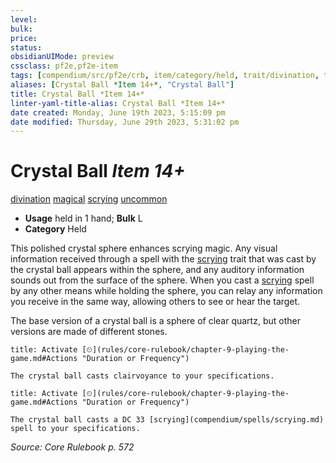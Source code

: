 ```yaml
---
level:
bulk:
price:
status:
obsidianUIMode: preview
cssclass: pf2e,pf2e-item
tags: [compendium/src/pf2e/crb, item/category/held, trait/divination, trait/magical, trait/scrying, trait/uncommon]
aliases: [Crystal Ball *Item 14+*, "Crystal Ball"]
title: Crystal Ball *Item 14+*
linter-yaml-title-alias: Crystal Ball *Item 14+*
date created: Monday, June 19th 2023, 5:15:09 pm
date modified: Thursday, June 29th 2023, 5:31:02 pm
---
```


# Crystal Ball *Item 14+*

[divination](rules/traits/divination.md) [magical](rules/traits/magical.md) [scrying](rules/traits/scrying.md) [uncommon](rules/traits/uncommon.md)  

- **Usage** held in 1 hand; **Bulk** L
- **Category** Held

This polished crystal sphere enhances scrying magic. Any visual information received through a spell with the [scrying](rules/traits/scrying.md) trait that was cast by the crystal ball appears within the sphere, and any auditory information sounds out from the surface of the sphere. When you cast a [scrying](compendium/spells/scrying.md) spell by any other means while holding the sphere, you can relay any information you receive in the same way, allowing others to see or hear the target.

The base version of a crystal ball is a sphere of clear quartz, but other versions are made of different stones.

```ad-embed-ability
title: Activate [⏲](rules/core-rulebook/chapter-9-playing-the-game.md#Actions "Duration or Frequency")

The crystal ball casts clairvoyance to your specifications.
```

```ad-embed-ability
title: Activate [⏲](rules/core-rulebook/chapter-9-playing-the-game.md#Actions "Duration or Frequency")

The crystal ball casts a DC 33 [scrying](compendium/spells/scrying.md) spell to your specifications.
```

*Source: Core Rulebook p. 572*
